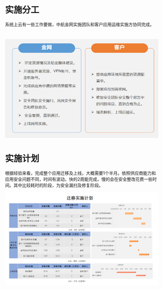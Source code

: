 # 实施分工

系统上云有一些工作要做，中航金网实施团队和客户应用运维实施方协同完成。

# ![](/assets/分工)

# 实施计划

根据经验来看，完成整个应用迁移及上线，大概需要1个半月。依照供应商能力和应用安全问题不同，时间有波动，快的2周能完成，慢的会在安全整改花费一些时间。其中比较耗时的阶段，为安全漏扫及修复阶段。

![](/assets/实施计划)

